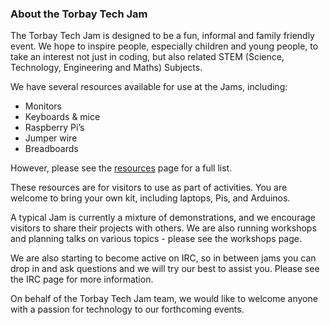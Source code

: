 ### About the Torbay Tech Jam
The Torbay Tech Jam is designed to be a fun, informal and family friendly event. We hope to inspire people, especially children and young people, to take an interest not just in coding, but also related STEM (Science, Technology, Engineering and Maths) Subjects.


We have several resources available for use at the Jams, including:

* Monitors
* Keyboards & mice
* Raspberry Pi’s
* Jumper wire
* Breadboards

However, please see the [resources](resources.md) page for a full list.


These resources are for visitors to use as part of activities. You are welcome to bring your own kit, including laptops, Pis, and Arduinos.

A typical Jam is currently a mixture of demonstrations, and we encourage visitors to share their projects with others. We are also running workshops and planning talks on various topics - please see the workshops page.

We are also starting to become active on IRC, so in between jams you can drop in and ask questions and we will try our best to assist you. Please see the IRC page for more information.

On behalf of the Torbay Tech Jam team, we would like to welcome anyone with a passion for technology to our forthcoming events.
